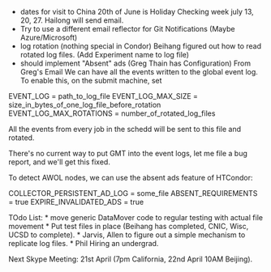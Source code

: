 * dates for visit to China
   20th of June is Holiday
   Checking week july 13, 20, 27.
   Hailong will send email.
* Try to use a different email reflector for Git Notifications  (Maybe Azure/Microsoft)
* log rotation  (nothing special in Condor)
   Beihang figured out how to read rotated log files.
   (Add Experiment name to log file)
* should implement "Absent" ads (Greg Thain has Configuration) 
From Greg's Email
We can have all the events written to the global event log.  To enable this, on the submit machine,  set

EVENT_LOG = path_to_log_file
EVENT_LOG_MAX_SIZE = size_in_bytes_of_one_log_file_before_rotation
EVENT_LOG_MAX_ROTATIONS = number_of_rotated_log_files

All the events from every job in the schedd will be sent to this file and rotated.

There's no current way to put GMT into the event logs, let me file a bug report, and we'll get this fixed.

To detect AWOL nodes, we can use the absent ads feature of HTCondor:

COLLECTOR_PERSISTENT_AD_LOG = some_file
ABSENT_REQUIREMENTS = true
EXPIRE_INVALIDATED_ADS = true

TOdo List:
     * move generic DataMover code to regular testing with actual file movement
     * Put test files in place (Beihang has completed,  CNIC, Wisc, UCSD to complete).
     * Jarvis, Allen  to figure out a simple mechanism to replicate log files.
     * Phil Hiring an undergrad.
     
  Next Skype Meeting:   21st April (7pm California, 22nd April 10AM Beijing).
  
